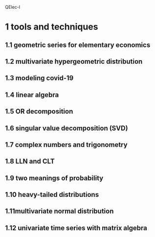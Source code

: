 QElec-I

# 1 tools and techniques

## 1.1 geometric series for elementary economics

## 1.2 multivariate hypergeometric distribution

## 1.3 modeling covid-19

## 1.4 linear algebra

## 1.5 OR decomposition

## 1.6 singular value decomposition (SVD)

## 1.7 complex numbers and trigonometry

## 1.8 LLN and CLT

## 1.9 two meanings of probability

## 1.10 heavy-tailed distributions

## 1.11multivariate normal distribution

## 1.12 univariate time series with matrix algebra